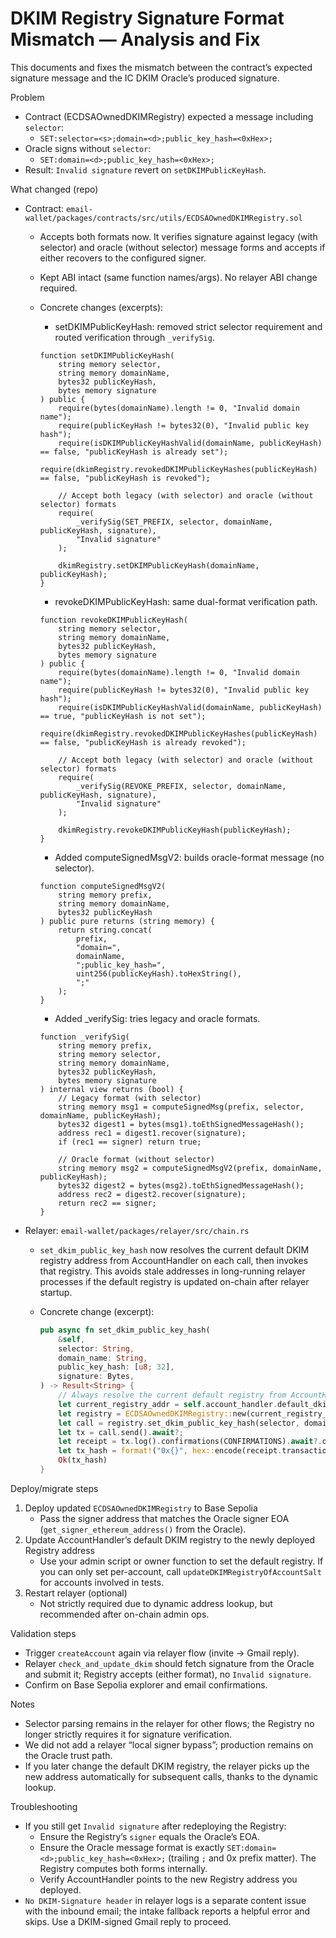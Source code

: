 # DKIM Registry Signature Format Mismatch — Analysis and Fix

This documents and fixes the mismatch between the contract’s expected signature message and the IC DKIM Oracle’s produced signature.

Problem
- Contract (ECDSAOwnedDKIMRegistry) expected a message including `selector`:
  - `SET:selector=<s>;domain=<d>;public_key_hash=<0xHex>;`
- Oracle signs without `selector`:
  - `SET:domain=<d>;public_key_hash=<0xHex>;`
- Result: `Invalid signature` revert on `setDKIMPublicKeyHash`.

What changed (repo)
- Contract: `email-wallet/packages/contracts/src/utils/ECDSAOwnedDKIMRegistry.sol`
  - Accepts both formats now. It verifies signature against legacy (with selector) and oracle (without selector) message forms and accepts if either recovers to the configured signer.
  - Kept ABI intact (same function names/args). No relayer ABI change required.
  - Concrete changes (excerpts):

    - setDKIMPublicKeyHash: removed strict selector requirement and routed verification through `_verifySig`.

    ```solidity
    function setDKIMPublicKeyHash(
        string memory selector,
        string memory domainName,
        bytes32 publicKeyHash,
        bytes memory signature
    ) public {
        require(bytes(domainName).length != 0, "Invalid domain name");
        require(publicKeyHash != bytes32(0), "Invalid public key hash");
        require(isDKIMPublicKeyHashValid(domainName, publicKeyHash) == false, "publicKeyHash is already set");
        require(dkimRegistry.revokedDKIMPublicKeyHashes(publicKeyHash) == false, "publicKeyHash is revoked");

        // Accept both legacy (with selector) and oracle (without selector) formats
        require(
            _verifySig(SET_PREFIX, selector, domainName, publicKeyHash, signature),
            "Invalid signature"
        );

        dkimRegistry.setDKIMPublicKeyHash(domainName, publicKeyHash);
    }
    ```

    - revokeDKIMPublicKeyHash: same dual-format verification path.

    ```solidity
    function revokeDKIMPublicKeyHash(
        string memory selector,
        string memory domainName,
        bytes32 publicKeyHash,
        bytes memory signature
    ) public {
        require(bytes(domainName).length != 0, "Invalid domain name");
        require(publicKeyHash != bytes32(0), "Invalid public key hash");
        require(isDKIMPublicKeyHashValid(domainName, publicKeyHash) == true, "publicKeyHash is not set");
        require(dkimRegistry.revokedDKIMPublicKeyHashes(publicKeyHash) == false, "publicKeyHash is already revoked");

        // Accept both legacy (with selector) and oracle (without selector) formats
        require(
            _verifySig(REVOKE_PREFIX, selector, domainName, publicKeyHash, signature),
            "Invalid signature"
        );

        dkimRegistry.revokeDKIMPublicKeyHash(publicKeyHash);
    }
    ```

    - Added computeSignedMsgV2: builds oracle-format message (no selector).

    ```solidity
    function computeSignedMsgV2(
        string memory prefix,
        string memory domainName,
        bytes32 publicKeyHash
    ) public pure returns (string memory) {
        return string.concat(
            prefix,
            "domain=",
            domainName,
            ";public_key_hash=",
            uint256(publicKeyHash).toHexString(),
            ";"
        );
    }
    ```

    - Added _verifySig: tries legacy and oracle formats.

    ```solidity
    function _verifySig(
        string memory prefix,
        string memory selector,
        string memory domainName,
        bytes32 publicKeyHash,
        bytes memory signature
    ) internal view returns (bool) {
        // Legacy format (with selector)
        string memory msg1 = computeSignedMsg(prefix, selector, domainName, publicKeyHash);
        bytes32 digest1 = bytes(msg1).toEthSignedMessageHash();
        address rec1 = digest1.recover(signature);
        if (rec1 == signer) return true;

        // Oracle format (without selector)
        string memory msg2 = computeSignedMsgV2(prefix, domainName, publicKeyHash);
        bytes32 digest2 = bytes(msg2).toEthSignedMessageHash();
        address rec2 = digest2.recover(signature);
        return rec2 == signer;
    }
    ```
- Relayer: `email-wallet/packages/relayer/src/chain.rs`
  - `set_dkim_public_key_hash` now resolves the current default DKIM registry address from AccountHandler on each call, then invokes that registry. This avoids stale addresses in long-running relayer processes if the default registry is updated on-chain after relayer startup.
  - Concrete change (excerpt):

    ```rust
    pub async fn set_dkim_public_key_hash(
        &self,
        selector: String,
        domain_name: String,
        public_key_hash: [u8; 32],
        signature: Bytes,
    ) -> Result<String> {
        // Always resolve the current default registry from AccountHandler
        let current_registry_addr = self.account_handler.default_dkim_registry().call().await?;
        let registry = ECDSAOwnedDKIMRegistry::new(current_registry_addr, self.client.clone());
        let call = registry.set_dkim_public_key_hash(selector, domain_name, public_key_hash, signature);
        let tx = call.send().await?;
        let receipt = tx.log().confirmations(CONFIRMATIONS).await?.ok_or(anyhow!("No receipt"))?;
        let tx_hash = format!("0x{}", hex::encode(receipt.transaction_hash.as_bytes()));
        Ok(tx_hash)
    }
    ```

Deploy/migrate steps
1) Deploy updated `ECDSAOwnedDKIMRegistry` to Base Sepolia
   - Pass the signer address that matches the Oracle signer EOA (`get_signer_ethereum_address()` from the Oracle).
2) Update AccountHandler’s default DKIM registry to the newly deployed Registry address
   - Use your admin script or owner function to set the default registry. If you can only set per-account, call `updateDKIMRegistryOfAccountSalt` for accounts involved in tests.
3) Restart relayer (optional)
   - Not strictly required due to dynamic address lookup, but recommended after on-chain admin ops.

Validation steps
- Trigger `createAccount` again via relayer flow (invite → Gmail reply).
- Relayer `check_and_update_dkim` should fetch signature from the Oracle and submit it; Registry accepts (either format), no `Invalid signature`.
- Confirm on Base Sepolia explorer and email confirmations.

Notes
- Selector parsing remains in the relayer for other flows; the Registry no longer strictly requires it for signature verification.
- We did not add a relayer “local signer bypass”; production remains on the Oracle trust path.
- If you later change the default DKIM registry, the relayer picks up the new address automatically for subsequent calls, thanks to the dynamic lookup.

Troubleshooting
- If you still get `Invalid signature` after redeploying the Registry:
  - Ensure the Registry’s `signer` equals the Oracle’s EOA.
  - Ensure the Oracle message format is exactly `SET:domain=<d>;public_key_hash=<0xHex>;` (trailing `;` and 0x prefix matter). The Registry computes both forms internally.
  - Verify AccountHandler points to the new Registry address you deployed.
- `No DKIM-Signature header` in relayer logs is a separate content issue with the inbound email; the intake fallback reports a helpful error and skips. Use a DKIM-signed Gmail reply to proceed.
